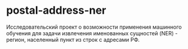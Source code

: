 # postal-address-ner

Исследовательский проект о возможности применения машинного обучения для
задачи извлечения именованных сущностей (NER) - регион, населенный пункт из строк с адресами РФ.

